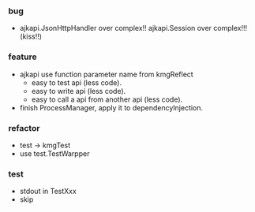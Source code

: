 ### bug
* ajkapi.JsonHttpHandler over complex!! ajkapi.Session over complex!!!(kiss!!)

### feature
* ajkapi use function parameter name from kmgReflect
    * easy to test api (less code).
    * easy to write api (less code).
    * easy to call a api from another api (less code).
* finish ProcessManager, apply it to dependencyInjection.

### refactor
* test -> kmgTest
* use test.TestWarpper

### test
* stdout in TestXxx
* skip